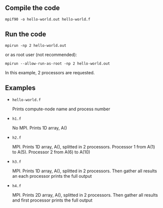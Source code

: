 ## Compile the code
`mpif90 -o hello-world.out hello-world.f`

## Run the code

`mpirun -np 2 hello-world.out`

or as root user (not recommended):

`mpirun --allow-run-as-root -np 2 hello-world.out`

In this example, 2 processors are requested.

## Examples

- `hello-world.f`

   Prints compute-node name and process number

- `h1.f`

  No MPI. Prints 1D array, A()

- `h2.f`

  MPI. Prints 1D array, A(), splitted in 2 processors. Processor 1 from A(1) to A(5). Processor 2 from A(6) to A(10)

- `h3.f`

  MPI. Prints 1D array, A(), splitted in 2 processors. Then gather all results an each processor prints the full output

- `h4.f`

  MPI. Prints 2D array, A(), splitted in 2 processors. Then gather all results and first processor prints the full output 
